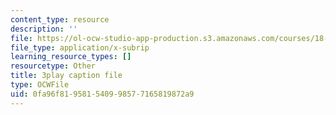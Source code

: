 ```yaml
---
content_type: resource
description: ''
file: https://ol-ocw-studio-app-production.s3.amazonaws.com/courses/18-06sc-linear-algebra-fall-2011/0fa96f819581540998577165819872a9_S8DQZjE4V8U.vtt
file_type: application/x-subrip
learning_resource_types: []
resourcetype: Other
title: 3play caption file
type: OCWFile
uid: 0fa96f81-9581-5409-9857-7165819872a9
---
```

